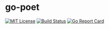 # go-poet

[![MIT License](https://img.shields.io/github/license/mashape/apistatus.svg?maxAge=2592000)](https://github.com/dpolansky/go-poet/blob/master/LICENSE)
[![Build Status](https://travis-ci.org/dpolansky/go-poet.svg?branch=master)](https://travis-ci.org/dpolansky/go-poet)
[![Go Report Card](https://goreportcard.com/badge/github.com/dpolansky/go-poet)](https://goreportcard.com/report/github.com/dpolansky/go-poet)
